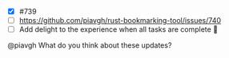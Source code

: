 - [x] #739
- [ ] https://github.com/piavgh/rust-bookmarking-tool/issues/740
- [ ] Add delight to the experience when all tasks are complete :tada:

@piavgh What do you think about these updates?
